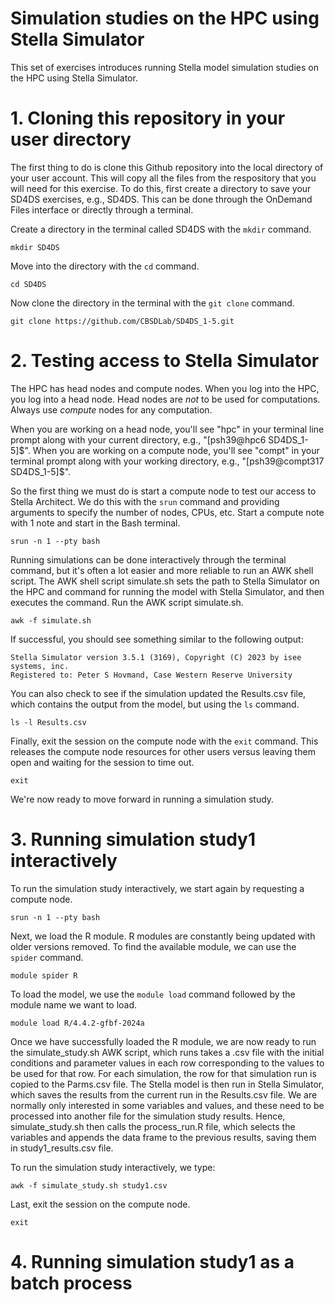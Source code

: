 # Simulation studies on the HPC using Stella Simulator

This set of exercises introduces running Stella model simulation studies on the HPC using Stella Simulator. 

# 1. Cloning this repository in your user directory

The first thing to do is clone this Github repository into the local directory of your user account. This will copy all the files from the respository that you will need for this exercise. To do this, first create a directory to save your SD4DS exercises, e.g., SD4DS. This can be done through the OnDemand Files interface or directly through a terminal.

Create a directory in the terminal called SD4DS with the `mkdir` command.

```         
mkdir SD4DS
```

Move into the directory with the `cd` command.

```         
cd SD4DS
```

Now clone the directory in the terminal with the `git clone` command.

```         
git clone https://github.com/CBSDLab/SD4DS_1-5.git
```

# 2. Testing access to Stella Simulator

The HPC has head nodes and compute nodes. When you log into the HPC, you log into a head node. Head nodes are *not* to be used for computations. Always use *compute* nodes for any computation. 

When you are working on a head node, you'll see "hpc" in your terminal line prompt along with your current directory, e.g., "[psh39@hpc6 SD4DS_1-5]$". When you are working on a compute node, you'll see "compt" in your terminal prompt along with your working directory, e.g., "[psh39@compt317 SD4DS_1-5]$". 

So the first thing we must do is start a compute node to test our access to Stella Architect. We do this with the `srun` command and providing arguments to specify the number of nodes, CPUs, etc. Start a compute note with 1 note and start in the Bash terminal.

```         
srun -n 1 --pty bash
```

Running simulations can be done interactively through the terminal command, but it's often a lot easier and more reliable to run an AWK shell script. The AWK shell script simulate.sh sets the path to Stella Simulator on the HPC and command for running the model with Stella Simulator, and then executes the command. Run the AWK script simulate.sh.

```         
awk -f simulate.sh
```

If successful, you should see something similar to the following output:
```
Stella Simulator version 3.5.1 (3169), Copyright (C) 2023 by isee systems, inc.
Registered to: Peter S Hovmand, Case Western Reserve University
```

You can also check to see if the simulation updated the Results.csv file, which contains the output from the model, but using the `ls` command.

```         
ls -l Results.csv
```

Finally, exit the session on the compute node with the `exit` command. This releases the compute node resources for other users versus leaving them open and waiting for the session to time out. 

```
exit
```

We're now ready to move forward in running a simulation study. 

# 3. Running simulation study1 interactively

To run the simulation study interactively, we start again by requesting a compute node. 

```         
srun -n 1 --pty bash
```

Next, we load the R module. R modules are constantly being updated with older versions removed. To find the available module, we can use the `spider` command. 

```
module spider R
```

To load the model, we use the `module load` command followed by the module name we want to load. 

```
module load R/4.4.2-gfbf-2024a
```

Once we have successfully loaded the R module, we are now ready to run the simulate_study.sh AWK script, which runs takes a .csv file with the initial conditions and parameter values in each row corresponding to the values to be used for that row. For each simulation, the row for that simulation run is copied to the Parms.csv file. The Stella model is then run in Stella Simulator, which saves the results from the current run in the Results.csv file. We are normally only interested in some variables and values, and these need to be processed into another file for the simulation study results. Hence, simulate_study.sh then calls the process_run.R file, which selects the variables and appends the data frame to the previous results, saving them in study1_results.csv file. 

To run the simulation study interactively, we type:

```
awk -f simulate_study.sh study1.csv
```

Last, exit the session on the compute node. 

```
exit
```

# 4. Running simulation study1 as a batch process



